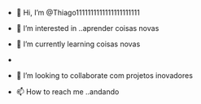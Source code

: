 - 👋 Hi, I’m @Thiago1111111111111111111111
- 👀 I’m interested in ..aprender coisas novas
- 🌱 I’m currently learning  coisas novas
-
- 💞️ I’m looking to collaborate com projetos inovadores

- 📫 How to reach me ..andando

<!---
Thiago1111111111111111111111/Thiago1111111111111111111111 is a ✨ special ✨ repository because its `README.md` (this file) appears on your GitHub profile.
You can click the Preview link to take a look at your changes.
--->
